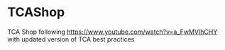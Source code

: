 # TCAShop
TCA Shop following https://www.youtube.com/watch?v=a_FwMVIhCHY with updated version of TCA best practices

